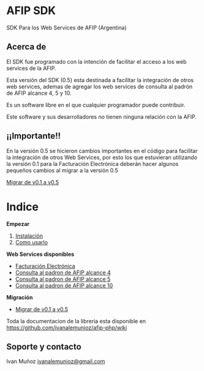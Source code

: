 # AFIP SDK
SDK Para los Web Services de AFIP (Argentina)


## Acerca de
El SDK fue programado con la intención de facilitar el acceso a los web services de la AFIP.

Esta versión del SDK (0.5) esta destinada a facilitar la integración de otros web services, ademas de agregar los web services de consulta al padrón de AFIP alcance 4, 5 y 10.

Es un software libre en el que cualquier programador puede contribuir.

Este software y sus desarrolladores no tienen ninguna relación con la AFIP.


## ¡¡Importante!!
En la versión 0.5 se hicieron cambios importantes en el código para facilitar la integración de otros Web Services, por esto los que estuvieran utilizando la versión 0.1 para la Facturación Electrónica deberán hacer algunos pequeños cambios al migrar a la versión 0.5 

[Migrar de v0.1 a v0.5](https://github.com/ivanalemunioz/afip-php/wiki/Migrar-de-v0.1-a-v0.5)

# Indice
**Empezar**
1. [Instalación](https://github.com/ivanalemunioz/afip-php/wiki/Instalaci%C3%B3n) 
2. [Como usarlo](https://github.com/ivanalemunioz/afip-php/wiki/Como-usarlo)

**Web Services disponibles**
- [Facturación Electrónica](https://github.com/ivanalemunioz/afip-php/wiki/Facturaci%C3%B3n-Electr%C3%B3nica)
- [Consulta al padron de AFIP alcance 4](https://github.com/ivanalemunioz/afip-php/wiki/Consulta-al-padron-de-AFIP-alcance-4)
- [Consulta al padron de AFIP alcance 5](https://github.com/ivanalemunioz/afip-php/wiki/Consulta-al-padron-de-AFIP-alcance-5)
- [Consulta al padron de AFIP alcance 10](https://github.com/ivanalemunioz/afip-php/wiki/Consulta-al-padron-de-AFIP-alcance-10)

**Migración**
- [Migrar de v0.1 a v0.5](https://github.com/ivanalemunioz/afip-php/wiki/Migrar-de-v0.1-a-v0.5)


Toda la documentacion de la libreria esta disponible en https://github.com/ivanalemunioz/afip-php/wiki

## Soporte y contacto 

Ivan Muñoz ivanalemunioz@gmail.com
